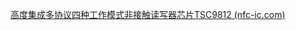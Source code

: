 [高度集成多协议四种工作模式非接触读写器芯片TSC9812 (nfc-ic.com)](http://www.nfc-ic.com/RFIDNFC_productDetailed?product_id=31#43b2)
